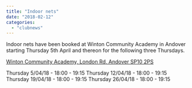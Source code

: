 ```yaml
---
title: "Indoor nets"
date: "2018-02-12"
categories: 
  - "clubnews"
---
```


Indoor nets have been booked at Winton Community Academy in Andover starting Thursday 5th April and thereon for the following three Thursdays.

[Winton Community Academy, London Rd, Andover SP10 2PS](https://goo.gl/maps/vGPnQmdivot)

Thursday 5/04/18 - 18:00 - 19:15 Thursday 12/04/18 - 18:00 - 19:15 Thursday 19/04/18 - 18:00 - 19:15 Thursday 26/04/18 - 18:00 - 19:15

